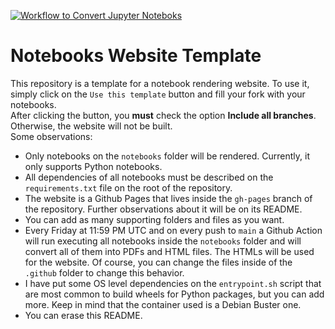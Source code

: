 [![Workflow to Convert Jupyter Noteboks](https://github.com/BlockScience/notebooks-website-template/actions/workflows/main.yml/badge.svg?branch=main)](https://github.com/BlockScience/notebooks-website-template/actions/workflows/main.yml)

# Notebooks Website Template

This repository is a template for a notebook rendering website. To use it, simply click on the `Use this template` button and fill your fork with your notebooks.  
After clicking the button, you **must** check the option **Include all branches**. Otherwise, the website will not be built.  
Some observations:

- Only notebooks on the `notebooks` folder will be rendered. Currently, it only supports Python notebooks.
- All dependencies of all notebooks must be described on the `requirements.txt` file on the root of the repository.
- The website is a Github Pages that lives inside the `gh-pages` branch of the repository. Further observations about it will be on its README.
- You can add as many supporting folders and files as you want.
- Every Friday at 11:59 PM UTC and on every push to `main` a Github Action will run executing all notebooks inside the `notebooks` folder and will convert all of them into PDFs and HTML files. The HTMLs will be used for the website. Of course, you can change the files inside of the `.github` folder to change this behavior.
- I have put some OS level dependencies on the `entrypoint.sh` script that are most common to build wheels for Python packages, but you can add more. Keep in mind that the container used is a Debian Buster one.
- You can erase this README.
